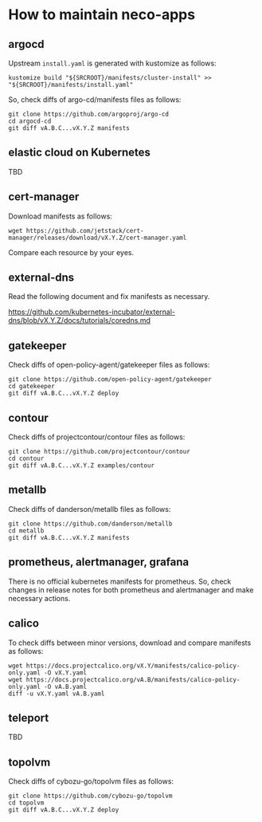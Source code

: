 How to maintain neco-apps
=========================

argocd
------

Upstream `install.yaml` is generated with kustomize as follows:

```console
kustomize build "${SRCROOT}/manifests/cluster-install" >> "${SRCROOT}/manifests/install.yaml"
```

So, check diffs of argo-cd/manifests files as follows:

```console
git clone https://github.com/argoproj/argo-cd
cd argocd-cd
git diff vA.B.C...vX.Y.Z manifests
```

elastic cloud on Kubernetes
---------------------------

TBD

cert-manager
------------

Download manifests as follows:

```console
wget https://github.com/jetstack/cert-manager/releases/download/vX.Y.Z/cert-manager.yaml
```

Compare each resource by your eyes.

external-dns
------------

Read the following document and fix manifests as necessary.

https://github.com/kubernetes-incubator/external-dns/blob/vX.Y.Z/docs/tutorials/coredns.md


gatekeeper
----------

Check diffs of open-policy-agent/gatekeeper files as follows:

```console
git clone https://github.com/open-policy-agent/gatekeeper
cd gatekeeper
git diff vA.B.C...vX.Y.Z deploy
```

contour
-------

Check diffs of projectcontour/contour files as follows:

```console
git clone https://github.com/projectcontour/contour
cd contour
git diff vA.B.C...vX.Y.Z examples/contour
```

metallb
-------

Check diffs of danderson/metallb files as follows:

```console
git clone https://github.com/danderson/metallb
cd metallb
git diff vA.B.C...vX.Y.Z manifests
```

prometheus, alertmanager, grafana
---------------------------------

There is no official kubernetes manifests for prometheus.
So, check changes in release notes for both prometheus and alertmanager and make necessary actions.


calico
------

To check diffs between minor versions, download and compare manifests as follows:

```console
wget https://docs.projectcalico.org/vX.Y/manifests/calico-policy-only.yaml -O vX.Y.yaml
wget https://docs.projectcalico.org/vA.B/manifests/calico-policy-only.yaml -O vA.B.yaml
diff -u vX.Y.yaml vA.B.yaml
```

teleport
--------

TBD

topolvm
-------

Check diffs of cybozu-go/topolvm files as follows:

```console
git clone https://github.com/cybozu-go/topolvm
cd topolvm 
git diff vA.B.C...vX.Y.Z deploy
```
